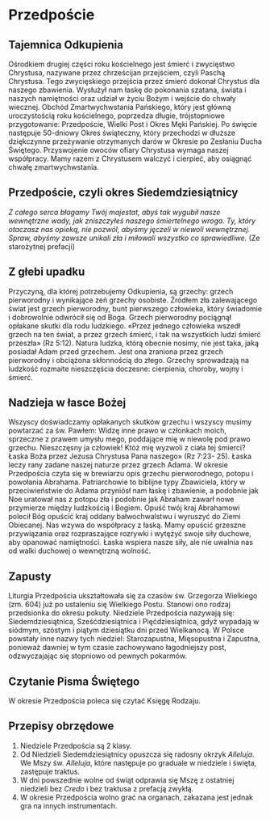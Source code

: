 # Przedpoście

## Tajemnica Odkupienia

Ośrodkiem drugiej części roku kościelnego jest śmierć i zwycięstwo Chrystusa, nazywane przez chrześcijan przejściem, 
czyli Paschą Chrystusa. 
Tego zwycięskiego przejścia przez śmierć dokonał Chrystus dla naszego zbawienia. Wysłużył nam łaskę do pokonania 
szatana, świata i naszych namiętności oraz udział w życiu Bożym i wejście do chwały wiecznej. 
Obchód Zmartwychwstania Pańskiego, który jest główną uroczystością roku kościelnego, poprzedza długie, trójstopniowe 
przygotowanie: Przedpoście, Wielki Post i Okres Męki Pańskiej. Po święcie następuje 50-dniowy Okres świąteczny, 
który przechodzi w dłuższe dziękczynne przeżywanie otrzymanych darów w Okresie po Zesłaniu Ducha Świętego.
Przyswojenie owoców ofiary Chrystusa wymaga naszej współpracy. Mamy razem z Chrystusem walczyć i cierpieć, aby 
osiągnąć chwałę zmartwychwstania.

## Przedpoście, czyli okres Siedemdziesiątnicy

_Z całego serca błagamy Twój majestat, abyś tak wygubił nasze wewnętrzne wady, jak zniszczyłeś naszego śmiertelnego 
wroga. Ty, który otaczasz nas opieką, nie pozwól, abyśmy jęczeli w niewoli wewnętrznej. Spraw, abyśmy zawsze unikali 
zła i miłowali wszystko co sprawiedliwe._ (Ze starożytnej prefacji) 

## Z głebi upadku

Przyczyną, dla której potrzebujemy Odkupienia, są grzechy: grzech pierworodny i wynikające zeń grzechy osobiste. 
Źródłem zła zalewającego świat jest grzech pierworodny, bunt pierwszego człowieka, który świadomie i dobrowolnie 
odwrócił się od Boga. Grzech pierworodny pociągnął opłakane skutki dla rodu ludzkiego. «Przez jednego człowieka 
wszedł grzech na ten świat, a przez grzech śmierć, i tak na wszystkich ludzi śmierć przeszła» (Rz 5:12). Natura 
ludzka, którą obecnie nosimy, nie jest taka, jaką posiadał Adam przed grzechem. Jest ona zraniona przez grzech 
pierworodny i obciążona skłonnością do złego. Grzechy sprowadzają na ludzkość rozmaite nieszczęścia doczesne: 
cierpienia, choroby, wojny i śmierć.

## Nadzieja w łasce Bożej

Wszyscy doświadczamy opłakanych skutków grzechu i wszyscy musimy powtarzać za św. Pawłem: Widzę inne prawo w członkach 
moich, sprzeczne z prawem umysłu mego, poddające mię w niewolę pod prawo grzechu. Nieszczęsny ja człowiek! Któż mię 
wyzwoli z ciała tej śmierci? Łaska Boża przez Jezusa Chrystusa Pana naszego» (Rz 7:23- 25). Łaska leczy rany zadane 
naszej naturze przez grzech Adama.
W okresie Przedpościa czyta się w brewiarzu opis grzechu pierworodnego, potopu i powołania Abrahama. Patriarchowie to 
biblijne typy Zbawiciela, który w przeciwieństwie do Adama przyniósł nam łaskę i zbawienie, a podobnie jak Noe uratował 
nas z potopu zła i podobnie jak Abraham zawarł nowe przymierze między ludzkością i Bogiem.
Opuść twój kraj
Abrahamowi polecił Bóg opuścić kraj oddany bałwochwalstwu i wyruszyć do Ziemi Obiecanej. Nas wzywa do współpracy z łaską. 
Mamy opuścić grzeszne przywiązania oraz rozpraszające rozrywki i wytężyć swoje siły duchowe, aby opanować namiętności. 
Łaska wspiera nasze siły, ale nie uwalnia nas od walki duchowej o wewnętrzną wolność.

## Zapusty

Liturgia Przedpościa ukształtowała się za czasów św. Grzegorza Wielkiego (zm. 604) już po ustaleniu się Wielkiego 
Postu. Stanowi ono rodzaj przedsionka do okresu pokuty. Niedziele Przedpościa nazywają się: Siedemdziesiątnica, 
Sześćdziesiątnica i Pięćdziesiątnica, gdyż wypadają w siódmym, szóstym i piątym dziesiątku dni przed Wielkanocą. 
W Polsce powstały inne nazwy tych niedziel: Starozapustna, Mięsopustna i Zapustna, ponieważ dawniej w tym czasie 
zachowywano łagodniejszy post, odzwyczajając się stopniowo od pewnych pokarmów. 

## Czytanie Pisma Świętego

W okresie Przedpościa poleca się czytać Księgę Rodzaju.

## Przepisy obrzędowe

1. Niedziele Przedpościa są 2 klasy.
2. Od Niedzieli Siedemdziesiątnicy opuszcza się radosny okrzyk _Alleluja_. We Mszy św. _Alleluja_, które następuje po 
graduale w niedziele i święta, zastępuje traktus.
3. W dni powszednie wolne od świąt odprawia się Mszę z ostatniej niedzieli bez _Credo_ i bez traktusa z prefacją zwykłą.
4. W okresie Przedpościa wolno grać na organach, zakazana jest jednak gra na innych instrumentach.